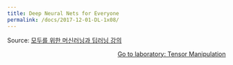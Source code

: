 ```yaml
---
title: Deep Neural Nets for Everyone
permalink: /docs/2017-12-01-DL-1x08/
---
```


Source: [모두를 위한 머신러닝과 딥러닝 강의](http://hunkim.github.io/ml/)
<script>
	embedPDF({url:'http://hunkim.github.io/ml/lec8.pdf'});
</script>
<a style="float:right" target="_blank" href="https://docs.google.com/presentation/d/1gQ7Xxrhylkr5Kk5pG15yvX3yOln_hk2-H6jrQeXqKmU">Go to laboratory: Tensor Manipulation</a>